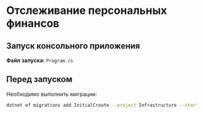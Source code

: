 # Отслеживание персональных финансов

## Запуск консольного приложения

**Файл запуска:** `Program.cs`

## Перед запуском

Необходимо выполнить миграции:

```bash
dotnet ef migrations add InitialCreate --project Infrastructure --startup-project Console

